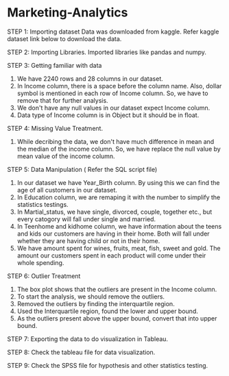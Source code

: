 # Marketing-Analytics
STEP 1: Importing dataset
  Data was downloaded from kaggle. Refer kaggle dataset link below to download the data.

STEP 2: Importing Libraries.
  Imported libraries like pandas and numpy.

STEP 3: Getting familiar with data
  1.  We have 2240 rows and 28 columns in our dataset.
  2.  In Income column, there is a space before the column name. Also, dollar symbol is mentioned in each row of Income column. So, we have to remove that for further analysis.
  3.  We don't have any null values in our dataset expect Income column.
  4.  Data type of Income column is in Object but it should be in float.
  
STEP 4: Missing Value Treatment.
  1.  While decribing the data, we don't have much difference in mean and the median of the income column. So, we have replace the null value by mean value of the income column.

STEP 5: Data Manipulation ( Refer the SQL script file)
  1. In our dataset we have Year_Birth column. By using this we can find the age of all customers in our dataset.
  2. In Education column, we are remaping it with the number to simplify the statistics testings.
  3. In Martial_status, we have single, divorced, couple, together etc., but every catogory will fall under single and married. 
  4. In Teenhome and  kidhome column, we have information about the teens and kids our customers are having in their home. Both will fall under whether they are having child or not in their home. 
  5.  We have amount spent for wines, fruits, meat, fish, sweet and gold. The amount our customers spent in each product will come under their whole spending.

STEP 6: Outlier Treatment
  1. The box plot shows that the outliers are present in the Income column.
  2. To start the analysis, we should remove the outliers.
  3. Removed the outliers by finding the interquartile region.
  4. Used the Interquartile region, found the lower and upper bound.
  5. As the outliers present above the upper bound, convert that into upper bound.

STEP 7: Exporting the data to do visualization in Tableau.

STEP 8:
  Check the tableau file for data visualization.
  
STEP 9: 
  Check the SPSS file for hypothesis and other statistics testing.

    

